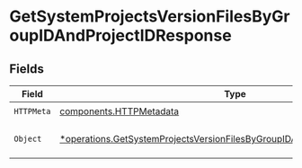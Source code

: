 # GetSystemProjectsVersionFilesByGroupIDAndProjectIDResponse


## Fields

| Field                                                                                                                                                                   | Type                                                                                                                                                                    | Required                                                                                                                                                                | Description                                                                                                                                                             |
| ----------------------------------------------------------------------------------------------------------------------------------------------------------------------- | ----------------------------------------------------------------------------------------------------------------------------------------------------------------------- | ----------------------------------------------------------------------------------------------------------------------------------------------------------------------- | ----------------------------------------------------------------------------------------------------------------------------------------------------------------------- |
| `HTTPMeta`                                                                                                                                                              | [components.HTTPMetadata](../../models/components/httpmetadata.md)                                                                                                      | :heavy_check_mark:                                                                                                                                                      | N/A                                                                                                                                                                     |
| `Object`                                                                                                                                                                | [*operations.GetSystemProjectsVersionFilesByGroupIDAndProjectIDResponseBody](../../models/operations/getsystemprojectsversionfilesbygroupidandprojectidresponsebody.md) | :heavy_minus_sign:                                                                                                                                                      | A list of GitFilesResponse objects                                                                                                                                      |